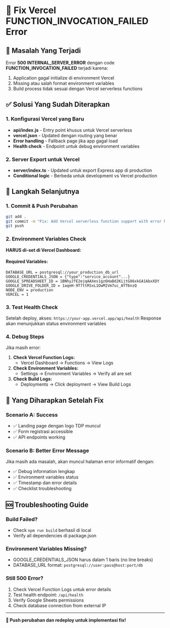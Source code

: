 # 🔧 Fix Vercel FUNCTION_INVOCATION_FAILED Error

## 🚨 Masalah Yang Terjadi
Error **500 INTERNAL_SERVER_ERROR** dengan code **FUNCTION_INVOCATION_FAILED** terjadi karena:
1. Application gagal initialize di environment Vercel
2. Missing atau salah format environment variables
3. Build process tidak sesuai dengan Vercel serverless functions

## ✅ Solusi Yang Sudah Diterapkan

### 1. Konfigurasi Vercel yang Baru
- **api/index.js** - Entry point khusus untuk Vercel serverless
- **vercel.json** - Updated dengan routing yang benar
- **Error handling** - Fallback page jika app gagal load
- **Health check** - Endpoint untuk debug environment variables

### 2. Server Export untuk Vercel
- **server/index.ts** - Updated untuk export Express app di production
- **Conditional logic** - Berbeda untuk development vs Vercel production

## 🔧 Langkah Selanjutnya

### 1. Commit & Push Perubahan
```bash
git add .
git commit -m "Fix: Add Vercel serverless function support with error handling"
git push
```

### 2. Environment Variables Check
**HARUS di-set di Vercel Dashboard:**

#### Required Variables:
```
DATABASE_URL = postgresql://your_production_db_url
GOOGLE_CREDENTIALS_JSON = {"type":"service_account"...}
GOOGLE_SPREADSHEET_ID = 1BNhyJfE2ejqAAXes1gz6HaBd2KijtG86xkGA1AbxXDY
GOOGLE_DRIVE_FOLDER_ID = 1aqeH-9T7ttRSxL1OwMIVm7uc_AYT6nzQ
NODE_ENV = production
VERCEL = 1
```

### 3. Test Health Check
Setelah deploy, akses: `https://your-app.vercel.app/api/health`
Response akan menunjukkan status environment variables

### 4. Debug Steps
Jika masih error:
1. **Check Vercel Function Logs:**
   - Vercel Dashboard → Functions → View Logs
2. **Check Environment Variables:**
   - Settings → Environment Variables → Verify all are set
3. **Check Build Logs:**
   - Deployments → Click deployment → View Build Logs

## 🎯 Yang Diharapkan Setelah Fix

### Scenario A: Success
- ✅ Landing page dengan logo TDP muncul
- ✅ Form registrasi accessible
- ✅ API endpoints working

### Scenario B: Better Error Message
Jika masih ada masalah, akan muncul halaman error informatif dengan:
- ✅ Debug information lengkap
- ✅ Environment variables status
- ✅ Timestamp dan error details
- ✅ Checklist troubleshooting

## 🆘 Troubleshooting Guide

### Build Failed?
- Check `npm run build` berhasil di local
- Verify all dependencies di package.json

### Environment Variables Missing?
- GOOGLE_CREDENTIALS_JSON harus dalam 1 baris (no line breaks)
- DATABASE_URL format: `postgresql://user:pass@host:port/db`

### Still 500 Error?
1. Check Vercel Function Logs untuk error details
2. Test health endpoint: `/api/health`
3. Verify Google Sheets permissions
4. Check database connection from external IP

---

**🚀 Push perubahan dan redeploy untuk implementasi fix!**